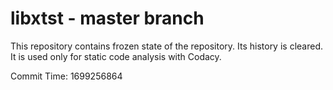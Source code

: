 # libxtst - master branch

This repository contains frozen state of the repository.
Its history is cleared. It is used only for static code
analysis with Codacy.

Commit Time: 1699256864